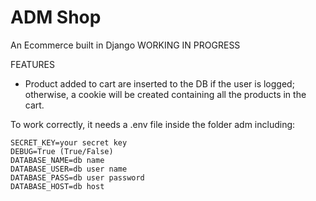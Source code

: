 # ADM Shop

An Ecommerce built in Django
WORKING IN PROGRESS

FEATURES
- Product added to cart are inserted to the DB if the user is logged; otherwise, a cookie will be created containing all the products in the cart.

To work correctly, it needs a .env file inside the folder adm including:
```
SECRET_KEY=your secret key
DEBUG=True (True/False)
DATABASE_NAME=db name
DATABASE_USER=db user name
DATABASE_PASS=db user password
DATABASE_HOST=db host
```


